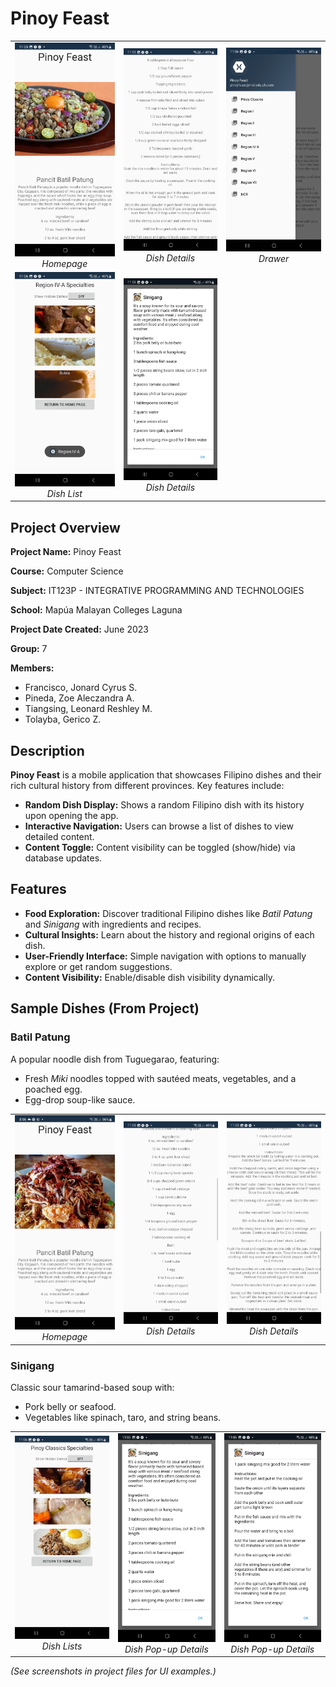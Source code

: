 # Pinoy Feast

<div align="center">
  <table>
    <tr>
      <td align="center">
        <img src="./ScreenshotOutput/Screenshot_20230610_230546_GROUP7_IT123P_MP.png" width="200" alt="Homepage"/>
        <br><em>Homepage</em>
      </td>
      <td align="center">
        <img src="./ScreenshotOutput/Screenshot_20230610_230558_GROUP7_IT123P_MP.png" width="200" alt="Dish Details"/>
        <br><em>Dish Details</em>
      </td>
      <td align="center">
        <img src="./ScreenshotOutput/Screenshot_20230610_230604_GROUP7_IT123P_MP.png" width="200" alt="Random Feature"/>
        <br><em>Drawer</em>
      </td>
    </tr>
    <tr>
      <td align="center">
        <img src="./ScreenshotOutput/Screenshot_20230610_230639_GROUP7_IT123P_MP.png" width="200" alt="Homepage"/>
        <br><em>Dish List</em>
      </td>
      <td align="center">
        <img src="./ScreenshotOutput/Screenshot_20230610_230615_GROUP7_IT123P_MP.png" width="200" alt="Dish Pop-up Details"/>
        <br><em>Dish Details</em>
      </td>
    </tr>
  </table>
</div>

## Project Overview
**Project Name:** Pinoy Feast  

**Course:** Computer Science

**Subject:** IT123P - INTEGRATIVE PROGRAMMING AND TECHNOLOGIES

**School:** Mapúa Malayan Colleges Laguna

**Project Date Created:** June 2023

**Group:** 7  

**Members:**  
- Francisco, Jonard Cyrus S.  
- Pineda, Zoe Aleczandra A.  
- Tiangsing, Leonard Reshley M.  
- Tolayba, Gerico Z.  

## Description
**Pinoy Feast** is a mobile application that showcases Filipino dishes and their rich cultural history from different provinces. Key features include:  
- **Random Dish Display:** Shows a random Filipino dish with its history upon opening the app.  
- **Interactive Navigation:** Users can browse a list of dishes to view detailed content.  
- **Content Toggle:** Content visibility can be toggled (show/hide) via database updates.  

## Features
- **Food Exploration:** Discover traditional Filipino dishes like *Batil Patung* and *Sinigang* with ingredients and recipes.  
- **Cultural Insights:** Learn about the history and regional origins of each dish.  
- **User-Friendly Interface:** Simple navigation with options to manually explore or get random suggestions.  
- **Content Visibility:** Enable/disable dish visibility dynamically.  

## Sample Dishes (From Project)
### Batil Patung
A popular noodle dish from Tuguegarao, featuring:  
- Fresh *Miki* noodles topped with sautéed meats, vegetables, and a poached egg.  
- Egg-drop soup-like sauce. 
<div align="center">
  <table>
    <tr>
      <td align="center">
        <img src="./ScreenshotOutput/Screenshot_20230610_200613_GROUP7_IT123P_MP.png" width="200" alt="Homepage"/>
        <br><em>Homepage</em>
      </td>
      <td align="center">
        <img src="./ScreenshotOutput/Screenshot_20230610_230534_GROUP7_IT123P_MP.png" width="200" alt="Dish Details"/>
        <br><em>Dish Details</em>
      </td>
      <td align="center">
        <img src="./ScreenshotOutput/Screenshot_20230610_230540_GROUP7_IT123P_MP.png" width="200" alt="Random Feature"/>
        <br><em>Dish Details</em>
      </td>
    </tr>
  </table>
</div>

### Sinigang
Classic sour tamarind-based soup with:  
- Pork belly or seafood.  
- Vegetables like spinach, taro, and string beans.  
<div align="center">
  <table>
    <tr>
      <td align="center">
        <img src="./ScreenshotOutput/Screenshot_20230610_230610_GROUP7_IT123P_MP.png" width="200" alt="Homepage"/>
        <br><em>Dish Lists</em>
      </td>
      <td align="center">
        <img src="./ScreenshotOutput/Screenshot_20230610_230615_GROUP7_IT123P_MP.png" width="200" alt="Dish Details"/>
        <br><em>Dish Pop-up Details</em>
      </td>
      <td align="center">
        <img src="./ScreenshotOutput/Screenshot_20230610_230618_GROUP7_IT123P_MP.png" width="200" alt="Random Feature"/>
        <br><em>Dish Pop-up Details</em>
      </td>
    </tr>
  </table>
</div>


*(See screenshots in project files for UI examples.)*  
